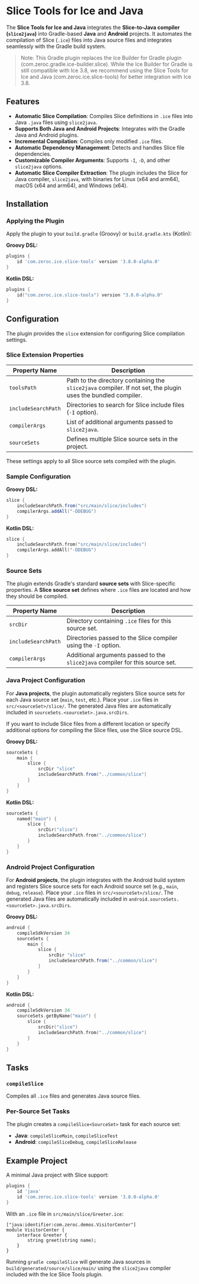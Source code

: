 # Slice Tools for Ice and Java

The **Slice Tools for Ice and Java** integrates the **Slice-to-Java compiler (`slice2java`)** into Gradle-based
**Java** and **Android** projects. It automates the compilation of Slice (`.ice`) files into Java source files and
integrates seamlessly with the Gradle build system.

> Note: This Gradle plugin replaces the Ice Builder for Gradle plugin (com.zeroc.gradle.ice-builder.slice). While the
> Ice Builder for Gradle is still compatible with Ice 3.8, we recommend using the Slice Tools for Ice and Java
> (com.zeroc.ice.slice-tools) for better integration with Ice 3.8.

## Features

- **Automatic Slice Compilation**: Compiles Slice definitions in `.ice` files into Java `.java` files using
`slice2java`.
- **Supports Both Java and Android Projects**: Integrates with the Gradle Java and Android plugins.
- **Incremental Compilation**: Compiles only modified `.ice` files.
- **Automatic Dependency Management**: Detects and handles Slice file dependencies.
- **Customizable Compiler Arguments**: Supports `-I`, `-D`, and other `slice2java` options.
- **Automatic Slice Compiler Extraction**: The plugin includes the Slice for Java compiler, `slice2java`, with binaries
for Linux (x64 and arm64), macOS (x64 and arm64), and Windows (x64).

## Installation

### Applying the Plugin

Apply the plugin to your `build.gradle` (Groovy) or `build.gradle.kts` (Kotlin):

**Groovy DSL:**

```groovy
plugins {
    id 'com.zeroc.ice.slice-tools' version '3.8.0-alpha.0'
}
```

**Kotlin DSL:**

```kotlin
plugins {
    id("com.zeroc.ice.slice-tools") version "3.8.0-alpha.0"
}
```

## Configuration

The plugin provides the `slice` extension for configuring Slice compilation settings.

### Slice Extension Properties

| Property Name       | Description                                                                                                   |
|---------------------|---------------------------------------------------------------------------------------------------------------|
| `toolsPath`         | Path to the directory containing the `slice2java` compiler. If not set, the plugin uses the bundled compiler. |
| `includeSearchPath` | Directories to search for Slice include files (`-I` option).                                                  |
| `compilerArgs`      | List of additional arguments passed to `slice2java`.                                                          |
| `sourceSets`        | Defines multiple Slice source sets in the project.                                                            |

These settings apply to all Slice source sets compiled with the plugin.

### Sample Configuration

**Groovy DSL:**

```groovy
slice {
    includeSearchPath.from("src/main/slice/includes")
    compilerArgs.addAll("-DDEBUG")
}
```

**Kotlin DSL:**

```kotlin
slice {
    includeSearchPath.from("src/main/slice/includes")
    compilerArgs.addAll("-DDEBUG")
}
```

### Source Sets

The plugin extends Gradle's standard **source sets** with Slice-specific properties. A **Slice source set** defines
where `.ice` files are located and how they should be compiled.

| Property Name       | Description                                                                   |
|---------------------|-------------------------------------------------------------------------------|
| `srcDir`            | Directory containing `.ice` files for this source set.                        |
| `includeSearchPath` | Directories passed to the Slice compiler using the `-I` option.               |
| `compilerArgs`      | Additional arguments passed to the `slice2java` compiler for this source set. |

### Java Project Configuration

For **Java projects**, the plugin automatically registers Slice source sets for each Java source set (`main`, `test`,
etc.). Place your `.ice` files in `src/<sourceSet>/slice/`. The generated Java files are automatically included in
`sourceSets.<sourceSet>.java.srcDirs`.

If you want to include Slice files from a different location or specify additional options for compiling the Slice
files, use the Slice source DSL.

**Groovy DSL:**

```groovy
sourceSets {
    main {
        slice {
            srcDir "slice"
            includeSearchPath.from("../common/slice")
        }
    }
}
```

**Kotlin DSL:**

```kotlin
sourceSets {
    named("main") {
        slice {
            srcDir("slice")
            includeSearchPath.from("../common/slice")
        }
    }
}
```

### Android Project Configuration

For **Android projects**, the plugin integrates with the Android build system and registers Slice source sets for each
Android source set (e.g., `main`, `debug`, `release`). Place your `.ice` files in `src/<sourceSet>/slice/`.
The generated Java files are automatically included in `android.sourceSets.<sourceSet>.java.srcDirs`.

**Groovy DSL:**

```groovy
android {
    compileSdkVersion 34
    sourceSets {
        main {
            slice {
                srcDir "slice"
                includeSearchPath.from("../common/slice")
            }
        }
    }
}
```

**Kotlin DSL:**

```kotlin
android {
    compileSdkVersion 34
    sourceSets.getByName("main") {
        slice {
            srcDir("slice")
            includeSearchPath.from("../common/slice")
        }
    }
}
```

## Tasks

### `compileSlice`

Compiles all `.ice` files and generates Java source files.

### Per-Source Set Tasks

The plugin creates a `compileSlice<SourceSet>` task for each source set:

- **Java**: `compileSliceMain`, `compileSliceTest`
- **Android**: `compileSliceDebug`, `compileSliceRelease`

## Example Project

A minimal Java project with Slice support:

```groovy
plugins {
    id 'java'
    id 'com.zeroc.ice.slice-tools' version '3.8.0-alpha.0'
}
```

With an `.ice` file in `src/main/slice/Greeter.ice`:

```slice
["java:identifier:com.zeroc.demos.VisitorCenter"]
module VisitorCenter {
    interface Greeter {
        string greet(string name);
    }
}
```

Running `gradle compileSlice` will generate Java sources in `build/generated/source/slice/main/` using the `slice2java`
compiler included with the Ice Slice Tools plugin.
